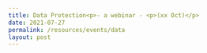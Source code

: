 ```yaml
---
title: Data Protection<p>- a webinar - <p>(xx Oct)</p>
date: 2021-07-27
permalink: /resources/events/data
layout: post
---
```










